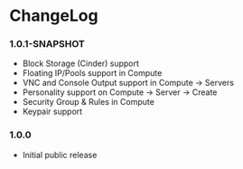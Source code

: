 # ChangeLog

### 1.0.1-SNAPSHOT

* Block Storage (Cinder) support
* Floating IP/Pools support in Compute
* VNC and Console Output support in Compute -> Servers
* Personality support on Compute -> Server -> Create
* Security Group & Rules in Compute
* Keypair support

### 1.0.0

* Initial public release
